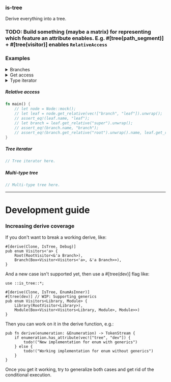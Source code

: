 ### is-tree

Derive everything into a tree.

### TODO: Build something (maybe a matrix) for representing which feature an attribute enables. E.g. #[tree(path_segment)] + #[tree(visitor)] enables `RelativeAccess`

### Examples

<details>
<summary>
Branches
</summary>

```rust
use is_tree::{AddBranch, HasBranches, IsTree};

#[derive(IsTree)]
pub struct Branch {
    pub name: String,
    #[tree(branch)]
    pub branches: Vec<Branch>,
}

impl From<String> for Branch {
    fn from(name: String) -> Self {
        let branches = Default::default();
        Self { name, branches }
    }
}

impl<'a> AddBranch<'a> for Branch {
    fn add_branch(&'a mut self, branch: impl Into<Branch>) -> &'a mut Branch {
        self.branches.push(branch.into());
        self.branches.last_mut().unwrap()
    }
}

#[test]
fn branches() {
    let mut branch = Branch::from("root".to_string());
    branch.add_branch(Branch::from("child1".to_string()));
    branch.add_branch(Branch::from("child2".to_string()));

    assert_eq!(branch.branches().count(), 2);
    assert_eq!(branch.branches().map(|branch| branch.name.as_str()).collect::<Vec<_>>(), vec!["child1", "child2"])
}
```

</details>

<details>
<summary>
Get access
</summary>

```rust
use is_tree::{AddBranch, HasBranches, HasGet, HasGetOrCreate, IsTree};

#[derive(IsTree)]
pub struct Branch {
    #[tree(path_segment)]
    pub name: String,
    #[tree(branch)]
    pub branches: Vec<Branch>,
}

impl From<String> for Branch {
    fn from(name: String) -> Self {
        let branches = Default::default();
        Self { name, branches }
    }
}

impl<'a> AddBranch<'a> for Branch {
    fn add_branch(&'a mut self, branch: impl Into<<Self::Branches as is_tree::KnowsOwned>::Owned>) -> &'a mut <Self::Branches as is_tree::KnowsOwned>::Owned
        where Self::Branches: is_tree::KnowsOwned
    {
        self.branches.push(branch.into());
        self.branches.last_mut().unwrap()
    }
}

#[test]
fn branches() {
    let mut branch = Branch::from("root".to_string());
    branch.add_branch(Branch::from("child1".to_string()));
    branch.add_branch(Branch::from("child2".to_string()));
    branch.branch("child3").name = "child3".to_string();
    branch.branch("child").name = "child4".to_string();

    assert_eq!(branch.branches().count(), 4);
    assert_eq!(branch.get("child4").unwrap().name, "child4");
    assert_eq!(branch.branches().map(|branch| branch.name.as_str()).collect::<Vec<_>>(), vec!["child1", "child2", "child3", "child4"])
}
```
</details>

<details>
<summary>
Type iterator
</summary>

```rust
use ::is_tree::*;

#[derive(Default, Debug, IsTree)]
#[tree(branches = "Node")]
#[tree(visitor = "Visitors<'a>")]
#[tree(relative_visitor = "Visitors<'a>")]
pub struct Node {
    #[tree(path_segment)]
    #[tree(type_iterator = "String")]
    pub name: String,
    #[tree(type_iterator = "u64")]
    pub uuid: u64,
    #[tree(branch)]
    #[tree(type_iterator = "String")]
    #[tree(type_iterator = "u64")]
    pub children: Vec<Node>
}

impl Node {
    pub fn new(name: impl Into<String>, uuid: u64) -> Self {
        let name = name.into();
        let children = Default::default();
        Self { name, uuid, children }
    }
}

impl<'a> AddBranch<'a> for Node {
    fn add_branch(&'a mut self, branch: impl Into<Node>) -> &'a mut Node {
        self.children.push(branch.into());
        self.children.last_mut().unwrap()
    }
}


impl From<String> for Node {
    fn from(name: String) -> Self {
        let children = Default::default();
        Self {
            name,
            uuid: 0,
            children
        }
    }
}

#[derive(Debug, Clone, IsTree)]
pub enum Visitors<'a> {
    Root(RootVisitor<&'a Node>),
    Branch(Box<Visitor<Visitors<'a>, &'a Node>>)
}

impl<'a> From<RootVisitor<&'a Node>> for Visitors<'a> {
    fn from(visitor: RootVisitor<&'a Node>) -> Self {
        Self::Root(visitor)
    }
}

impl<'a> From<Visitor<Visitors<'a>, &'a Node>> for Visitors<'a> {
    fn from(visitor: Visitor<Visitors<'a>, &'a Node>) -> Self {
        Self::Branch(Box::new(visitor))
    }
}

#[test]
fn type_iterator() {
    let mut node = Node::new("Root", 1);
    node
        .add_branch(Node::new("Branch1", 2))
        .add_branch(Node::new("Leaf1", 3));
    node
        .add_branch(Node::new("Branch2", 4))
        .add_branch(Node::new("Leaf2", 5));
assert_eq!((&node).iter_type::<String>().map(|visitor| visitor.value().as_str()).collect::<Vec<_>>(), vec!["Branch2", "Leaf2", "Branch1", "Leaf1", "Root"]);
    assert_eq!((&node).iter_type::<u64>().map(|visitor| *visitor.value()).collect::<Vec<_>>(), vec![4, 5, 2, 3, 1]);
}
```
</details>


##### Relative access

```rust
fn main() {
    // let node = Node::mock();
    // let leaf = node.get_relative(vec!["branch", "leaf"]).unwrap();
    // assert_eq!(leaf.name, "leaf");
    // let branch = leaf.get_relative("super").unwrap();
    // assert_eq!(branch.name, "branch");
    // assert_eq!(branch.get_relative("root").unwrap().name, leaf.get_relative("root").unwrap().name);
}
```

##### Tree iterator

```rust
// Tree iterator here.
```

##### Multi-type tree

```rust
// Multi-type tree here.
```

---

# Development guide

### Increasing derive coverage

If you don't want to break a working derive, like:
```rust,ignore
#[derive(Clone, IsTree, Debug)]
pub enum Visitors<'a> {
    Root(RootVisitor<&'a Branch>),
    Branch(Box<Visitor<Visitors<'a>, &'a Branch>>),
}
```

And a new case isn't supported yet, then use a #[tree(dev)] flag like:
```rust,ignore
use ::is_tree::*;

#[derive(Clone, IsTree, EnumAsInner)]
#[tree(dev)] // WIP: Supporting generics
pub enum Visitors<Library, Module> {
    Library(RootVisitor<Library>),
    Module(Box<Visitor<Visitors<Library, Module>, Module>>)
}
```

Then you can work on it in the derive function, e.g.:

```rust,ignore
pub fn derive(enumeration: &Enumeration) -> TokenStream {
    if enumeration.has_attribute(vec!["tree", "dev"]) {
        todo!("New implementation for enum with generics")
    } else {
        todo!("Working implementation for enum without generics")
    }
}
```

Once you get it working, try to generalize both cases and get rid of the conditional execution.
